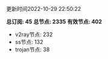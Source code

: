 更新时间2022-10-29 22:50:22

**总订阅: 45**
**总节点: 2335**
**有效节点: 402**
- v2ray节点: 232
- ss节点: 132
- trojan节点: 38
